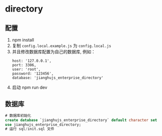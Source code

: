 # directory

## 配置

1. npm install
2. 复制 `config.local.example.js` 为 `config.local.js`
3. 并且修改数据库配置为自己的数据库, 例如：
   ```
   host: '127.0.0.1',
   port: 3306,
   user: 'root',
   password: '123456',
   database: 'jianghujs_enterprise_directory'
   ```
4. 启动 npm run dev

## 数据库

```sql
# 数据库初始化
create database `jianghujs_enterprise_directory` default character set utf8mb4 collate utf8mb4_bin;
use jianghujs_enterprise_directory;
# 运行 sql/init.sql 文件
```
